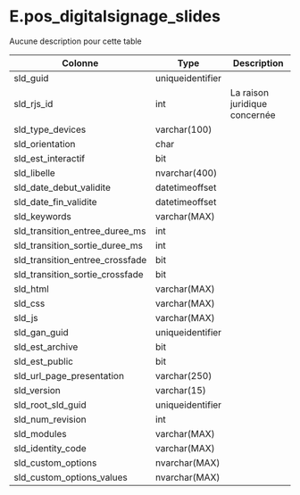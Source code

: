 # E.pos_digitalsignage_slides

Aucune description pour cette table

Colonne|Type|Description
---|---|---
sld_guid|uniqueidentifier|
sld_rjs_id|int|La raison juridique concernée 
sld_type_devices|varchar(100)|
sld_orientation|char|
sld_est_interactif|bit|
sld_libelle|nvarchar(400)|
sld_date_debut_validite|datetimeoffset|
sld_date_fin_validite|datetimeoffset|
sld_keywords|varchar(MAX)|
sld_transition_entree_duree_ms|int|
sld_transition_sortie_duree_ms|int|
sld_transition_entree_crossfade|bit|
sld_transition_sortie_crossfade|bit|
sld_html|varchar(MAX)|
sld_css|varchar(MAX)|
sld_js|varchar(MAX)|
sld_gan_guid|uniqueidentifier|
sld_est_archive|bit|
sld_est_public|bit|
sld_url_page_presentation|varchar(250)|
sld_version|varchar(15)|
sld_root_sld_guid|uniqueidentifier|
sld_num_revision|int|
sld_modules|varchar(MAX)|
sld_identity_code|varchar(MAX)|
sld_custom_options|nvarchar(MAX)|
sld_custom_options_values|nvarchar(MAX)|
